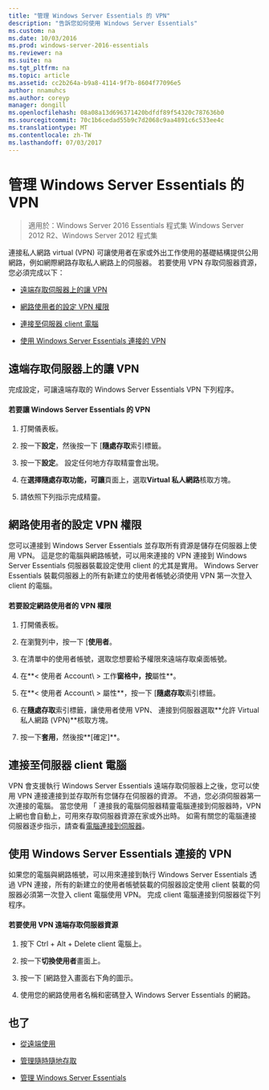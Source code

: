 ```yaml
---
title: "管理 Windows Server Essentials 的 VPN"
description: "告訴您如何使用 Windows Server Essentials"
ms.custom: na
ms.date: 10/03/2016
ms.prod: windows-server-2016-essentials
ms.reviewer: na
ms.suite: na
ms.tgt_pltfrm: na
ms.topic: article
ms.assetid: cc2b264a-b9a8-4114-9f7b-8604f77096e5
author: nnamuhcs
ms.author: coreyp
manager: dongill
ms.openlocfilehash: 08a08a13d696371420bdfdf89f54320c787636b0
ms.sourcegitcommit: 70c1b6cedad55b9c7d2068c9aa4891c6c533ee4c
ms.translationtype: MT
ms.contentlocale: zh-TW
ms.lasthandoff: 07/03/2017
---
```

# <a name="manage-vpn-in-windows-server-essentials"></a>管理 Windows Server Essentials 的 VPN

>適用於：Windows Server 2016 Essentials 程式集 Windows Server 2012 R2、Windows Server 2012 程式集 
  
 連接私人網路 virtual (VPN) 可讓使用者在家或外出工作使用的基礎結構提供公用網路，例如網際網路存取私人網路上的伺服器。 若要使用 VPN 存取伺服器資源，您必須完成以下：  
  
-   [遠端存取伺服器上的讓 VPN](Manage-VPN-in-Windows-Server-Essentials.md#BKMK_1)  
  
-   [網路使用者的設定 VPN 權限](Manage-VPN-in-Windows-Server-Essentials.md#BKMK_2)  
  
-   [連接至伺服器 client 電腦](Manage-VPN-in-Windows-Server-Essentials.md#BKMK_Connect)  
  
-   [使用 Windows Server Essentials 連接的 VPN](Manage-VPN-in-Windows-Server-Essentials.md#BKMK_3)  
  
##  <a name="BKMK_1"></a>遠端存取伺服器上的讓 VPN  
 完成設定，可讓遠端存取的 Windows Server Essentials VPN 下列程序。  
  
#### <a name="to-enable-vpn-in-windows-server-essentials"></a>若要讓 Windows Server Essentials 的 VPN  
  
1.  打開儀表板。  
  
2.  按一下**設定**，然後按一下 [**隨處存取**索引標籤。  
  
3.  按一下**設定**。 設定任何地方存取精靈會出現。  
  
4.  在**選擇隨處存取功能，可讓**頁面上，選取**Virtual 私人網路**核取方塊。  
  
5.  請依照下列指示完成精靈。  
  
##  <a name="BKMK_2"></a>網路使用者的設定 VPN 權限  
 您可以連接到 Windows Server Essentials 並存取所有資源是儲存在伺服器上使用 VPN。 這是您的電腦與網路帳號，可以用來連接的 VPN 連接到 Windows Server Essentials 伺服器裝載設定使用 client 的尤其是實用。 Windows Server Essentials 裝載伺服器上的所有新建立的使用者帳號必須使用 VPN 第一次登入 client 的電腦。  
  
#### <a name="to-set-vpn-permissions-for-network-users"></a>若要設定網路使用者的 VPN 權限  
  
1.  打開儀表板。  
  
2.  在瀏覽列中，按一下 [**使用者**。  
  
3.  在清單中的使用者帳號，選取您想要給予權限來遠端存取桌面帳號。  
  
4.  在**< 使用者 Account\ > 工作**窗格中，按**屬性**。  
  
5.  在**< 使用者 Account\ > 屬性**，按一下 [**隨處存取**索引標籤。  
  
6.  在**隨處存取**索引標籤，讓使用者使用 VPN、 連接到伺服器選取**允許 Virtual 私人網路 (VPN)**核取方塊。  
  
7.  按一下**套用**，然後按**[確定]**。  
  
##  <a name="BKMK_Connect"></a>連接至伺服器 client 電腦  
 VPN 會支援執行 Windows Server Essentials 遠端存取伺服器上之後，您可以使用 VPN 連接連接到並存取所有您儲存在伺服器的資源。 不過，您必須伺服器第一次連接的電腦。 當您使用 「 連接我的電腦伺服器精靈電腦連接到伺服器時，VPN 上網也會自動上，可用來存取伺服器資源在家或外出時。 如需有關您的電腦連接伺服器逐步指示，請查看[電腦連接到伺服器](../use/Get-Connected-in-Windows-Server-Essentials.md#BKMK_9)。  
  
##  <a name="BKMK_3"></a>使用 Windows Server Essentials 連接的 VPN  
 如果您的電腦與網路帳號，可以用來連接到執行 Windows Server Essentials 透過 VPN 連接，所有的新建立的使用者帳號裝載的伺服器設定使用 client 裝載的伺服器必須第一次登入 client 電腦使用 VPN。 完成 client 電腦連接到伺服器從下列程序。  
  
#### <a name="to-use-vpn-to-remotely-access-server-resources"></a>若要使用 VPN 遠端存取伺服器資源  
  
1.  按下 Ctrl + Alt + Delete client 電腦上。  
  
2.  按一下**切換使用者**畫面上。  
  
3.  按一下 [網路登入畫面右下角的圖示。  
  
4.  使用您的網路使用者名稱和密碼登入 Windows Server Essentials 的網路。  
  
## <a name="see-also"></a>也了  
  
-   [從遠端使用](../use/Work-Remotely-in-Windows-Server-Essentials.md)  
  
-   [管理隨時隨地存取](Manage-Anywhere-Access-in-Windows-Server-Essentials.md)  
  
-   [管理 Windows Server Essentials](Manage-Windows-Server-Essentials.md)
